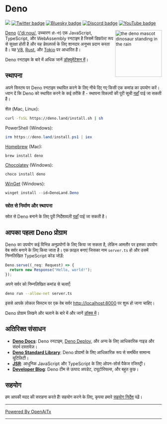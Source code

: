 # Deno

[![](https://img.shields.io/crates/v/deno.svg)](https://crates.io/crates/deno)
[![Twitter badge][]][Twitter link] [![Bluesky badge][]][Bluesky link]
[![Discord badge][]][Discord link] [![YouTube badge][]][YouTube link]

<img align="right" src="https://deno.land/logo.svg" height="150px" alt="the deno mascot dinosaur standing in the rain">

[Deno](https://deno.com)
([/ˈdiːnoʊ/](https://ipa-reader.com/?text=%CB%88di%CB%90no%CA%8A), उच्चारण
`डी-नो`) एक JavaScript, TypeScript, और WebAssembly रनटाइम है जिसमें डिफ़ॉल्ट रूप से सुरक्षा होती है और यह डेवलपर्स के लिए शानदार अनुभव प्रदान करता है। यह [V8](https://v8.dev/),
[Rust](https://www.rust-lang.org/), और [Tokio](https://tokio.rs/) पर आधारित है।

Deno रनटाइम के बारे में अधिक जानें
[डॉक्युमेंटेशन में](https://docs.deno.com/runtime/manual)।

## स्थापना

अपने सिस्टम पर Deno रनटाइम स्थापित करने के लिए नीचे दिए गए किसी एक कमांड का उपयोग करें। ध्यान दें कि Deno को स्थापित करने के कई तरीके हैं - स्थापना विकल्पों की पूरी सूची
[यहाँ](https://docs.deno.com/runtime/manual/getting_started/installation) पाई जा सकती है।

शेल (Mac, Linux):

```sh
curl -fsSL https://deno.land/install.sh | sh
```

PowerShell (Windows):

```powershell
irm https://deno.land/install.ps1 | iex
```

[Homebrew](https://formulae.brew.sh/formula/deno) (Mac):

```sh
brew install deno
```

[Chocolatey](https://chocolatey.org/packages/deno) (Windows):

```powershell
choco install deno
```

[WinGet](https://winstall.app/apps/DenoLand.Deno) (Windows):

```powershell
winget install --id=DenoLand.Deno
```

### स्रोत से निर्माण और स्थापना

स्रोत से Deno बनाने के लिए पूरी निर्देशावली
[यहाँ](https://github.com/denoland/deno/blob/main/.github/CONTRIBUTING.md#building-from-source) पाई जा सकती है।

## आपका पहला Deno प्रोग्राम

Deno का उपयोग कई विभिन्न अनुप्रयोगों के लिए किया जा सकता है, लेकिन आमतौर पर इसका उपयोग वेब सर्वर बनाने के लिए किया जाता है। एक फ़ाइल बनाएं जिसका नाम `server.ts` हो और उसमें निम्नलिखित TypeScript कोड जोड़ें:

```ts
Deno.serve((_req: Request) => {
  return new Response("Hello, world!");
});
```

अपने सर्वर को निम्नलिखित कमांड से चलाएँ:

```sh
deno run --allow-net server.ts
```

इससे आपके लोकल सिस्टम पर एक वेब सर्वर
[http://localhost:8000](http://localhost:8000) पर शुरू हो जाना चाहिए।

Deno प्रोग्राम लिखने और चलाने के बारे में और जानें
[डॉक्स में](https://docs.deno.com/runtime/manual)।

## अतिरिक्त संसाधन

- **[Deno Docs](https://docs.deno.com)**: Deno रनटाइम, [Deno Deploy](https://deno.com/deploy), और अन्य के लिए आधिकारिक गाइड और संदर्भ दस्तावेज़।
- **[Deno Standard Library](https://jsr.io/@std)**: Deno प्रोग्रामों के लिए आधिकारिक रूप से समर्थित सामान्य यूटिलिटी।
- **[JSR](https://jsr.io/)**: आधुनिक JavaScript और TypeScript के लिए ओपन-सोर्स पैकेज रजिस्ट्री।
- **[Developer Blog](https://deno.com/blog)**: Deno टीम से उत्पाद अपडेट, ट्यूटोरियल्स, और बहुत कुछ।

## सहयोग

हम आपकी मदद की सराहना करते हैं! सहयोग करने के लिए, कृपया हमारे
[सहयोग निर्देश](.github/CONTRIBUTING.md) पढ़ें।

[Build status - Cirrus]: https://github.com/denoland/deno/workflows/ci/badge.svg?branch=main&event=push
[Build status]: https://github.com/denoland/deno/actions
[Twitter badge]: https://img.shields.io/twitter/follow/deno_land.svg?style=social&label=Follow
[Twitter link]: https://twitter.com/intent/follow?screen_name=deno_land
[Bluesky badge]: https://img.shields.io/badge/Follow-whitesmoke?logo=bluesky
[Bluesky link]: https://bsky.app/profile/deno.land
[YouTube badge]: https://img.shields.io/youtube/channel/subscribers/UCqC2G2M-rg4fzg1esKFLFIw?style=social
[YouTube link]: https://www.youtube.com/@deno_land
[Discord badge]: https://img.shields.io/discord/684898665143206084?logo=discord&style=social
[Discord link]: https://discord.gg/deno

---

[Powered By OpenAiTx](https://github.com/OpenAiTx/OpenAiTx)

---